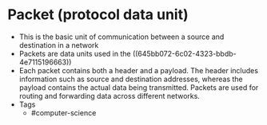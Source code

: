 # Packet (protocol data unit)
- This is the basic unit of communication between a source and destination in a network
- Packets are data units used in the ((645bb072-6c02-4323-bbdb-4e7115196663))
- Each packet contains both a header and a payload. The header includes information such as source and destination addresses, whereas the payload contains the actual data being transmitted. Packets are used for routing and forwarding data across different networks.
- Tags
	- #computer-science